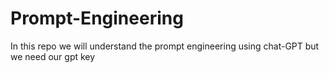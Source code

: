 # Prompt-Engineering
In this repo we will understand the prompt engineering using chat-GPT but we need our gpt key 
